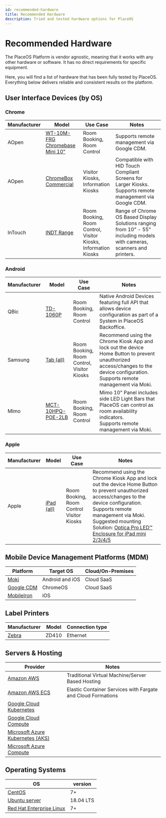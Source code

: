 ```yaml
---
id: recommended-hardware
title: Recommended Hardware
description: Tried and tested hardware options for PlaceOS
---
```


# Recommended Hardware
<!-- Worth renaming as it extends beyond hardware to OS & platforms -->

The PlaceOS Platform is vendor agnostic, meaning that it works with any other hardware or software.
It has no direct requirements for specific equipment. 

Here, you will find a list of hardware that has been fully tested by PlaceOS.
Everything below delivers reliable and consistent results on the platform.

## User Interface Devices (by OS)

<!-- consider putting each OS on a tab as supported by docusaurus for a neater implementation -->

### Chrome

|Manufacturer |Model | Use Case | Notes
|---| ---|---|---|
AOpen|[WT-10M-FRG Chromebase Mini 10"](http://www.goodson.com.au/product/aopen-10-google-chromebase-mini-touch-system-wt10chrome-5587) | Room Booking, <br>Room Control|Supports remote management via Google CDM.|
AOpen|[ChromeBox Commercial](https://aopensolutions.com/product/chromebox-commercial/)|Visitor Kiosks, <br>Information Kiosks|	Compatible with HID Touch Compliant Screens for Larger Kiosks. <br> Supports remote management via Google CDM.
InTouch|[INDT Range](https://intouchscreens.com.au/touch-screens/)|Room Booking, <br>Room Control, <br> Visitor Kiosks, <br>Information Kiosks|Range of Chrome OS Based Display Solutions ranging from 10" - 55" including models with cameras, scanners and printers.

### Android

|Manufacturer |Model | Use Case | Notes
|---| ---|---|---|
QBic|[TD-1060P](https://www.qbictechnology.com/td-1060slim)|Room Booking, <br>Room Control|Native Android Devices featuring full API that allows device configuration as part of a System in PlaceOS Backoffice. 
Samsung|[Tab (all)](https://www.samsung.com/au/tablets/)|Room Booking, <br>Room Control,<br>Visitor Kiosks| Recommend using the Chrome Kiosk App and lock out the device Home Button to prevent unauthorized access/changes to the device configuration.<br>Supports remote management via Moki.
Mimo|[MCT-10HPQ-POE-2LB](https://www.mimomonitors.com/collections/10-1-tablets/products/mimo-adapt-iqv-10-1-digital-signage-tablet-with-leds-rk3288-processor-with-light-bars-mct-10hpq-poe-2lb)|Room Booking, <br>Room Control|Mimo 10" Panel includes side LED Light Bars that PlaceOS can control as room availability indicators.<br>Supports remote management via Moki.

<!-- original doc had inline images in table, try adding these in when asset directories are more managed -->

### Apple 

|Manufacturer |Model | Use Case | Notes
|---| ---|---|---|
Apple|[iPad (all)](https://www.apple.com/au/ipad/)|Room Booking, <br>Room Control<br>Visitor Kiosks|Recommend using the Chrome Kiosk App and lock out the device Home Button to prevent unauthorized access/changes to the device configuration. <br> Supports remote management via Moki.<br> Suggested mounting Solution: [Optica Pro LED™ Enclosure for iPad mini 2/3/4/5](https://www.armoractive.com/products/optica-pro-LED-iPad-mini3.aspx)

<!-- no point messing with column width or vertical spacing until we see how docusaurus handles it -->

[//]: # (may need to use this type of comment in stead depending on handling)

## Mobile Device Management Platforms (MDM) 

|Platform|Target OS|Cloud/On-Premises|
|---|---|---|
[Moki](	https://moki.com/)|Android and iOS|Cloud SaaS
[Google CDM](https://cloud.google.com/chrome-enterprise/os/)|ChromeOS|Cloud SaaS
[MobileIron](https://www.mobileiron.com/en/unified-endpoint-management/solutions/mobile-device-management)|iOS|

## Label Printers 
<!-- consider having this as a general peripherals table? -->
|Manufacturer|Model|Connection type|
|---|---|---|
[Zebra](https://www.zebra.com/ap/en/products/printers/desktop/compact-desktop-printers.html)|ZD410|Ethernet

<!-- these last two possibly don't have to be tables, consider lists or something snazzier but not jarring compared to the tables above -->

## Servers & Hosting

|Provider|Notes|
|---|---|
[Amazon AWS](	https://aws.amazon.com/ec2/	)|Traditional Virtual Machine/Server Based Hosting
[Amazon AWS ECS]( 	https://aws.amazon.com/ecs/)	|Elastic Container Services with Fargate and Cloud Formations
[Google Cloud Kubernetes](	https://cloud.google.com/kubernetes-engine	)|
[Google Cloud Compute](	https://cloud.google.com/compute	)|
[Microsoft Azure Kubernetes (AKS)](	https://azure.microsoft.com/en-au/services/kubernetes-service/	)|
[Microsoft Azure Compute](	https://azure.microsoft.com/en-au/product-categories/compute/	)|

## Operating Systems
|OS | version|
|---|---|
[CentOS](https://www.centos.org/)|7+
[Ubuntu server](https://ubuntu.com/server)|18.04 LTS
[Red Hat Enterprise Linux ](https://www.redhat.com/en/technologies/linux-platforms/enterprise-linux)|7+




